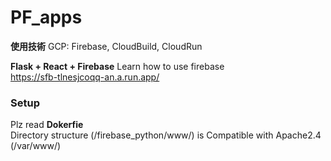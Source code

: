 # PF_apps
**使用技術**
GCP: Firebase, CloudBuild, CloudRun


**Flask + React + Firebase**
Learn how to use firebase  
https://sfb-tlnesjcoqq-an.a.run.app/

### Setup
Plz read **Dokerfie**  
Directory structure (/firebase_python/www/) is Compatible with Apache2.4 (/var/www/)
